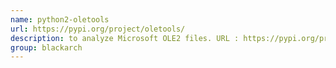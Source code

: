 ```yaml
---
name: python2-oletools
url: https://pypi.org/project/oletools/
description: to analyze Microsoft OLE2 files. URL : https://pypi.org/project/oletools/ Groups : blackarch blackarch-binary blackarch-forensic
group: blackarch
---
```

